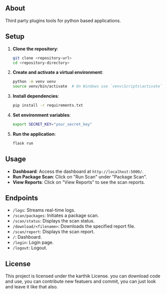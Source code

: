 
## About

Third party plugins tools for python based applications.

## Setup

1. **Clone the repository**:
    ```sh
    git clone <repository-url>
    cd <repository-directory>
    ```

2. **Create and activate a virtual environment**:
    ```sh
    python -m venv venv
    source venv/bin/activate  # On Windows use `venv\Scripts\activate`
    ```

3. **Install dependencies**:
    ```sh
    pip install -r requirements.txt
    ```

4. **Set environment variables**:
    ```sh
    export SECRET_KEY="your_secret_key"
    ```

5. **Run the application**:
    ```sh
    flask run
    ```

## Usage

- **Dashboard**: Access the dashboard at `http://localhost:5000/`.
- **Run Package Scan**: Click on "Run Scan" under "Package Scan".
- **View Reports**: Click on "View Reports" to see the scan reports.

## Endpoints

- `/logs`: Streams real-time logs.
- `/scan/packages`: Initiates a package scan.
- `/scan/status`: Displays the scan status.
- `/download/<filename>`: Downloads the specified report file.
- `/scan/report`: Displays the scan report.
- `/`: Dashboard.
- `/login`: Login page.
- `/logout`: Logout.


## License

This project is licensed under the karthik License. 
you can download code and use, 
you can contribute new featuers and commit,
you can just look and leave it like that also.